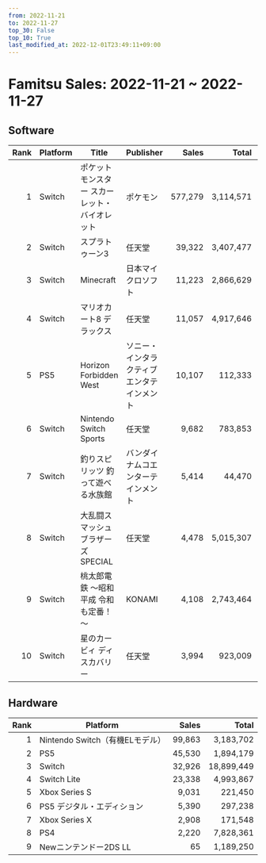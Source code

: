 ```yaml
---
from: 2022-11-21
to: 2022-11-27
top_30: False
top_10: True
last_modified_at: 2022-12-01T23:49:11+09:00
---
```

# Famitsu Sales: 2022-11-21 ~ 2022-11-27
## Software
| Rank | Platform | Title | Publisher | Sales | Total | Rate | New |
| -: | -- | -- | -- | -: | -: | -: | -- |
| 1 | Switch | ポケットモンスター スカーレット・バイオレット | ポケモン | 577,279 | 3,114,571 |  |  |
| 2 | Switch | スプラトゥーン3 | 任天堂 | 39,322 | 3,407,477 |  |  |
| 3 | Switch | Minecraft | 日本マイクロソフト | 11,223 | 2,866,629 |  |  |
| 4 | Switch | マリオカート8 デラックス | 任天堂 | 11,057 | 4,917,646 |  |  |
| 5 | PS5 | Horizon Forbidden West | ソニー・インタラクティブエンタテインメント | 10,107 | 112,333 |  |  |
| 6 | Switch | Nintendo Switch Sports | 任天堂 | 9,682 | 783,853 |  |  |
| 7 | Switch | 釣りスピリッツ 釣って遊べる水族館 | バンダイナムコエンターテインメント | 5,414 | 44,470 |  |  |
| 8 | Switch | 大乱闘スマッシュブラザーズ SPECIAL | 任天堂 | 4,478 | 5,015,307 |  |  |
| 9 | Switch | 桃太郎電鉄 ～昭和 平成 令和も定番！～ | KONAMI | 4,108 | 2,743,464 |  |  |
| 10 | Switch | 星のカービィ ディスカバリー | 任天堂 | 3,994 | 923,009 |  |  |

## Hardware
| Rank | Platform | Sales | Total |
| -: | -- | -: | -: |
| 1 | Nintendo Switch（有機ELモデル） | 99,863 | 3,183,702 |
| 2 | PS5 | 45,530 | 1,894,179 |
| 3 | Switch | 32,926 | 18,899,449 |
| 4 | Switch Lite | 23,338 | 4,993,867 |
| 5 | Xbox Series S | 9,031 | 221,450 |
| 6 | PS5 デジタル・エディション | 5,390 | 297,238 |
| 7 | Xbox Series X | 2,908 | 171,548 |
| 8 | PS4 | 2,220 | 7,828,361 |
| 9 | Newニンテンドー2DS LL | 65 | 1,189,250 |